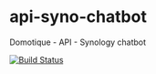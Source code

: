 # api-syno-chatbot
Domotique - API - Synology chatbot

[![Build Status](https://travis-ci.org/antoine-aumjaud/api-syno-chatbot.svg?branch=master)](https://travis-ci.org/antoine-aumjaud/api-syno-chatbot)
